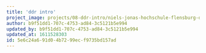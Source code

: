 ```yaml
---
title: 'ddr intro'
project_image: projects/08-ddr-intro/niels-jonas-hochschule-flensburg-ddr-video.jpg
author: b9f51dd1-707c-4753-ad84-3c5121b5e994
updated_by: b9f51dd1-707c-4753-ad84-3c5121b5e994
updated_at: 1611528303
id: 5e6c24a6-91d0-4b72-99ec-f9735bd157ad
---
```


